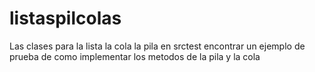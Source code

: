 # listaspilcolas
Las clases para la lista la cola la pila en srctest 
encontrar un ejemplo de prueba de como implementar los metodos de la pila y la cola 
